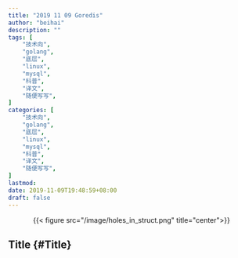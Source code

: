 ```yaml
---
title: "2019 11 09 Goredis"
author: "beihai"
description: ""
tags: [
    "技术向",
    "golang",
    "底层",
    "linux",
    "mysql",
    "科普",
    "译文",
    "随便写写",
]
categories: [
    "技术向",
    "golang",
    "底层",
    "linux",
    "mysql",
    "科普",
    "译文",
    "随便写写",
]
lastmod: 
date: 2019-11-09T19:48:59+08:00
draft: false
---
```


<div align="center">{{< figure src="/image/holes_in_struct.png" title="center">}}</div>

## Title {#Title}

